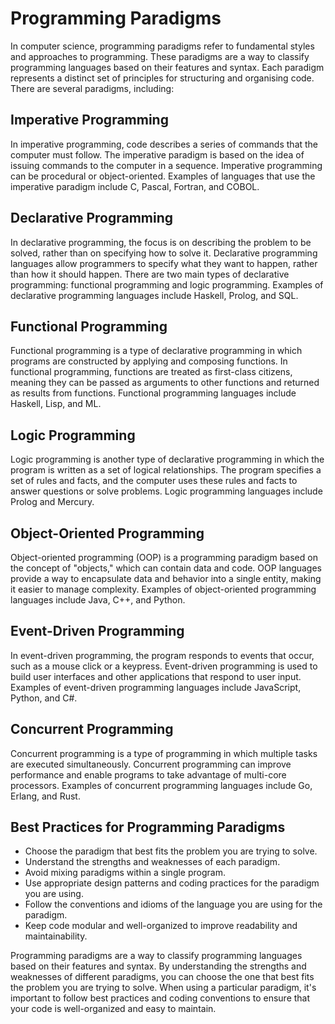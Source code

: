 # Programming Paradigms

In computer science, programming paradigms refer to fundamental styles and approaches to programming. These paradigms are a way to classify programming languages based on their features and syntax. Each paradigm represents a distinct set of principles for structuring and organising code. There are several paradigms, including:

## Imperative Programming

In imperative programming, code describes a series of commands that the computer must follow. The imperative paradigm is based on the idea of issuing commands to the computer in a sequence. Imperative programming can be procedural or object-oriented. Examples of languages that use the imperative paradigm include C, Pascal, Fortran, and COBOL.

## Declarative Programming

In declarative programming, the focus is on describing the problem to be solved, rather than on specifying how to solve it. Declarative programming languages allow programmers to specify what they want to happen, rather than how it should happen. There are two main types of declarative programming: functional programming and logic programming. Examples of declarative programming languages include Haskell, Prolog, and SQL.

## Functional Programming

Functional programming is a type of declarative programming in which programs are constructed by applying and composing functions. In functional programming, functions are treated as first-class citizens, meaning they can be passed as arguments to other functions and returned as results from functions. Functional programming languages include Haskell, Lisp, and ML.

## Logic Programming

Logic programming is another type of declarative programming in which the program is written as a set of logical relationships. The program specifies a set of rules and facts, and the computer uses these rules and facts to answer questions or solve problems. Logic programming languages include Prolog and Mercury.

## Object-Oriented Programming

Object-oriented programming (OOP) is a programming paradigm based on the concept of "objects," which can contain data and code. OOP languages provide a way to encapsulate data and behavior into a single entity, making it easier to manage complexity. Examples of object-oriented programming languages include Java, C++, and Python.

## Event-Driven Programming

In event-driven programming, the program responds to events that occur, such as a mouse click or a keypress. Event-driven programming is used to build user interfaces and other applications that respond to user input. Examples of event-driven programming languages include JavaScript, Python, and C#.

## Concurrent Programming

Concurrent programming is a type of programming in which multiple tasks are executed simultaneously. Concurrent programming can improve performance and enable programs to take advantage of multi-core processors. Examples of concurrent programming languages include Go, Erlang, and Rust.

## Best Practices for Programming Paradigms

- Choose the paradigm that best fits the problem you are trying to solve.
- Understand the strengths and weaknesses of each paradigm.
- Avoid mixing paradigms within a single program.
- Use appropriate design patterns and coding practices for the paradigm you are using.
- Follow the conventions and idioms of the language you are using for the paradigm.
- Keep code modular and well-organized to improve readability and maintainability.

Programming paradigms are a way to classify programming languages based on their features and syntax. By understanding the strengths and weaknesses of different paradigms, you can choose the one that best fits the problem you are trying to solve. When using a particular paradigm, it's important to follow best practices and coding conventions to ensure that your code is well-organized and easy to maintain.